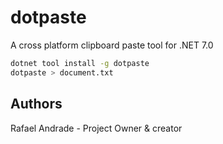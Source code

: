 # dotpaste 

A cross platform clipboard paste tool for .NET 7.0

```bash
dotnet tool install -g dotpaste
dotpaste > document.txt
```

## Authors
Rafael Andrade - Project Owner & creator
